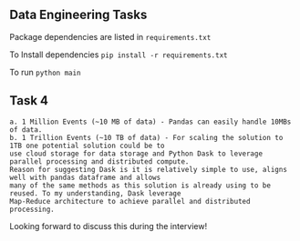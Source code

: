 ## Data Engineering Tasks

Package dependencies are listed in `requirements.txt`

To Install dependencies `pip install -r requirements.txt`

To run `python main`

## Task 4
    a. 1 Million Events (~10 MB of data) - Pandas can easily handle 10MBs of data. 
    b. 1 Trillion Events (~10 TB of data) - For scaling the solution to 1TB one potential solution could be to
    use cloud storage for data storage and Python Dask to leverage parallel processing and distributed compute.
    Reason for suggesting Dask is it is relatively simple to use, aligns well with pandas dataframe and allows
    many of the same methods as this solution is already using to be reused. To my understanding, Dask leverage
    Map-Reduce architecture to achieve parallel and distributed processing. 
    
Looking forward to discuss this during the interview!